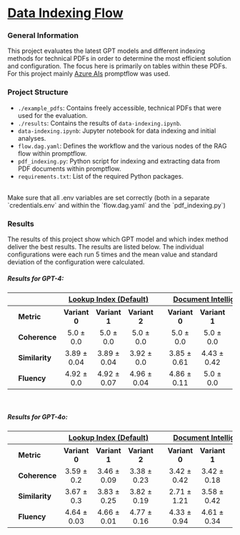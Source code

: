 # <ins>Data Indexing Flow</ins>

### General Information
This project evaluates the latest GPT models and different indexing methods for technical PDFs in order to determine the most efficient solution and configuration. The focus here is primarily on tables within these PDFs.
For this project mainly [Azure AIs](https://azure.microsoft.com/de-de/products/ai-studio/) promptflow was used.

### Project Structure
- `./example_pdfs`: Contains freely accessible, technical PDFs that were used for the evaluation.
- `./results`: Contains the results of `data-indexing.ipynb`.
- `data-indexing.ipynb`: Jupyter notebook for data indexing and initial analyses.
- `flow.dag.yaml`: Defines the workflow and the various nodes of the RAG flow within promptflow.
- `pdf_indexing.py`: Python script for indexing and extracting data from PDF documents within promptflow.
- `requirements.txt`: List of the required Python packages.
<br>
Make sure that all .env variables are set correctly (both in a separate `credentials.env` and within the `flow.dag.yaml` and the `pdf_indexing.py`)

### Results
The results of this project show which GPT model and which index method deliver the best results. The results are listed below. The individual configurations were each run 5 times and the mean value and standard deviation of the configuration were calculated.

##### Results for GPT-4:
<table>
  <tr>
    <th></th>
    <th></th>
    <th colspan="3"><ins>Lookup Index (Default)</ins></th>
    <th></th>
    <th colspan="3"><ins>Document Intelligence</ins></th>
  </tr>
  <tr>
    <th></th>
    <th align="left">Metric</th>
    <th>Variant 0</th>
    <th>Variant 1</th>
    <th>Variant 2</th>
    <th></th>
    <th>Variant 0</th>
    <th>Variant 1</th>
    <th>Variant 2</th>
  </tr>
  <tr>
    <td></td>
    <td style="text-align:left"><b>Coherence</b></td>
    <td style="text-align:center">5.0 ± 0.0</td>
    <td style="text-align:center">5.0 ± 0.0</td>
    <td style="text-align:center">5.0 ± 0.0</td>
    <td></td>
    <td style="text-align:center">5.0 ± 0.0</td>
    <td style="text-align:center">5.0 ± 0.0</td>
    <td style="text-align:center">5.0 ± 0.0</td>
  </tr>
  <tr>
    <td></td>
    <td style="text-align:left"><b>Similarity</b></td>
    <td style="text-align:center">3.89 ± 0.04</td>
    <td style="text-align:center">3.89 ± 0.04</td>
    <td style="text-align:center">3.92 ± 0.0</td>
    <td></td>
    <td style="text-align:center">3.85 ± 0.61</td>
    <td style="text-align:center">4.43 ± 0.42</td>
    <td style="text-align:center">3.91 ± 0.65</td>
  </tr>
  <tr>
    <td></td>
    <td style="text-align:left"><b>Fluency</b></td>
    <td style="text-align:center">4.92 ± 0.0</td>
    <td style="text-align:center">4.92 ± 0.07</td>
    <td style="text-align:center">4.96 ± 0.04</td>
    <td></td>
    <td style="text-align:center">4.86 ± 0.11</td>
    <td style="text-align:center">5.0 ± 0.0</td>
    <td style="text-align:center">5.0 ± 0.0</td>
  </tr>
</table>


<br>


##### Results for GPT-4o:
<table>
  <tr>
    <th></th>
    <th></th>
    <th colspan="3"><ins>Lookup Index (Default)</ins></th>
    <th></th>
    <th colspan="3"><ins>Document Intelligence</ins></th>
  </tr>
  <tr>
    <th></th>
    <th align="left">Metric</th>
    <th>Variant 0</th>
    <th>Variant 1</th>
    <th>Variant 2</th>
    <th></th>
    <th>Variant 0</th>
    <th>Variant 1</th>
    <th>Variant 2</th>
  </tr>
  <tr>
    <td></td>
    <td style="text-align:left"><b>Coherence</b></td>
    <td style="text-align:center">3.59 ± 0.2</td>
    <td style="text-align:center">3.46 ± 0.09</td>
    <td style="text-align:center">3.38 ± 0.23</td>
    <td></td>
    <td style="text-align:center">3.42 ± 0.42</td>
    <td style="text-align:center">3.42 ± 0.18</td>
    <td style="text-align:center">3.26 ± 0.06</td>
  </tr>
  <tr>
    <td></td>
    <td style="text-align:left"><b>Similarity</b></td>
    <td style="text-align:center">3.67 ± 0.3</td>
    <td style="text-align:center">3.83 ± 0.25</td>
    <td style="text-align:center">3.82 ± 0.19</td>
    <td></td>
    <td style="text-align:center">2.71 ± 1.21</td>
    <td style="text-align:center">3.58 ± 0.42</td>
    <td style="text-align:center">3.24 ± 0.44</td>
  </tr>
  <tr>
    <td></td>
    <td style="text-align:left"><b>Fluency</b></td>
    <td style="text-align:center">4.64 ± 0.03</td>
    <td style="text-align:center">4.66 ± 0.01</td>
    <td style="text-align:center">4.77 ± 0.16</td>
    <td></td>
    <td style="text-align:center">4.33 ± 0.94</td>
    <td style="text-align:center">4.61 ± 0.34</td>
    <td style="text-align:center">3.94 ± 0.27</td>
  </tr>
</table>
